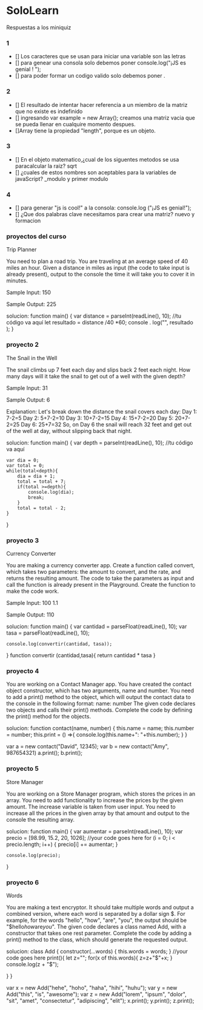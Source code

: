 # SoloLearn 
Respuestas a los miniquiz
### 1
* [] Los caracteres que se usan para iniciar una variable son las  letras
* [] para genear una consola solo debemos poner console.log("¡JS es genial ! ");
* [] para poder formar un codigo valido solo debemos poner <script>, nombre "james"; console.log (nombre); al final el </script>.

### 2
* [] El resultado de intentar hacer referencia a un miembro de la matriz que no existe es indefinido 
* [] ingresando var example = new Array(); creamos una matriz vacia que se pueda llenar en cualquire momento despues.
* []Array tiene la propiedad "length", porque es un objeto. 

### 3
* [] En el objeto matematico,¿cual de los siguentes metodos se usa paracalcular la raiz? sqrt
* [] ¿cuales de estos nombres son aceptables para la variables de javaScript? _modulo y primer modulo


### 4
* [] para generar "js is cool!" a la consola: console.log ("¡JS es genial!");
* [] ¿Que dos palabras clave necesitamos para crear una matriz? nuevo y formacion


### proyectos del curso
Trip Planner


You need to plan a road trip. You are traveling at an average speed of 40 miles an hour.
Given a distance in miles as input (the code to take input is already present), output to the console the time it will take you to cover it in minutes.

Sample Input:
150

Sample Output:
225

solucion: function main() {
    var distance = parseInt(readLine(), 10);
    //tu código va aquí
    let resultado = distance /40 *60;
    console . log("", resultado );
}

### proyecto 2
The Snail in the Well


The snail climbs up 7 feet each day and slips back 2 feet each night.
How many days will it take the snail to get out of a well with the given depth?

Sample Input:
31

Sample Output:
6

Explanation: Let's break down the distance the snail covers each day:
Day 1: 7-2=5
Day 2: 5+7-2=10
Day 3: 10+7-2=15
Day 4: 15+7-2=20
Day 5: 20+7-2=25
Day 6: 25+7=32
So, on Day 6 the snail will reach 32 feet and get out of the well at day, without slipping back that night.

solucion:
function main() {
    var depth = parseInt(readLine(), 10);
    //tu código va aquí
    
    var dia = 0;
    var total = 0;
    while(total<depth){
        dia = dia + 1;
        total = total + 7;
        if(total >=depth){
            console.log(dia);
            break;
        }
        total = total - 2;
    }
}

### proyecto 3
Currency Converter


You are making a currency converter app.
Create a function called convert, which takes two parameters: the amount to convert, and the rate, and returns the resulting amount.
The code to take the parameters as input and call the function is already present in the Playground.
Create the function to make the code work.

Sample Input:
100
1.1

Sample Output:
110


solucion:
function main() {
    var cantidad = parseFloat(readLine(), 10);
    var tasa = parseFloat(readLine(), 10);
    
    console.log(convertir(cantidad, tasa));
}
function convertir (cantidad,tasa){
	return cantidad * tasa 
}

### proyecto 4
You are working on a Contact Manager app.
You have created the contact object constructor, which has two arguments, name and number.
You need to add a print() method to the object, which will output the contact data to the console in the following format: name: number
The given code declares two objects and calls their print() methods. Complete the code by defining the print() method for the objects.

solucion:
function contact(name, number) {
    this.name = name;
    this.number = number;
    this.print = () =>{
    console.log(this.name+": "+this.number);
  }
}

var a = new contact("David", 12345);
var b = new contact("Amy", 987654321)
a.print();
b.print();


### proyecto 5
Store Manager


You are working on a Store Manager program, which stores the prices in an array.
You need to add functionality to increase the prices by the given amount.
The increase variable is taken from user input. You need to increase all the prices in the given array by that amount and output to the console the resulting array.


solucion:
function main() {
    var aumentar = parseInt(readLine(), 10);
    var precio = [98.99, 15.2, 20, 1026];
    //your code goes here
    for (i = 0; i < precio.length; i++) {
        precio[i] += aumentar;
    }

    console.log(precio);
}


### proyecto 6
Words


You are making a text encryptor. It should take multiple words and output a combined version, where each word is separated by a dollar sign $.
For example, for the words "hello", "how", "are", "you", the output should be "$hello$how$are$you$".
The given code declares a class named Add, with a constructor that takes one rest parameter.
Complete the code by adding a print() method to the class, which should generate the requested output.

solucion:
class Add {
  constructor(...words) {
      this.words = words;
  }
  //your code goes here
  print(){
      let z="";
      for(x of this.words){
           z=z+"$"+x;
      }
      console.log(z + "$");
      
  }
}


var x = new Add("hehe", "hoho", "haha", "hihi", "huhu");
var y = new Add("this", "is", "awesome");
var z = new Add("lorem", "ipsum", "dolor", "sit", "amet", "consectetur", "adipiscing", "elit");
x.print();
y.print();
z.print();